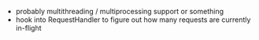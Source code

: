 - probably multithreading / multiprocessing support or something
- hook into RequestHandler to figure out how many requests are currently in-flight
